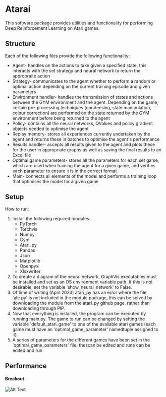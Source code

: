 # Atarai
This software package provides utilities and functionality for performing Deep Reinforcement Learning on Atari games.
## Structure
Each of the following files provide the following functionality:
* Agent- handles on the actions to take given a specified state, this interacts with the set strategy and neural network to return the appropraite action
* Strategy- communicates to the agent whether to perform a random or optimal action depending on the current training episode and given parameters
* Environment handler- handles the transmission of states and actions between the GYM environment and the agent. Depending on the game, certain
pre-processing techniques (condensing, state manipulation, colour correction) are performed on the state returned by the GYM environment before
being returned to the agent
* Policy- contains all the neural networks, QValues and policy gradient objects needed to optimise the agent 
* Replay memory- stores all experiences currently undertaken by the agent and returns these in batches to optimise the agent's performance
* Results handler- accepts all results given to the agent and plots these for the user in appropriate graphs as well as saving the final results to an Excel file
* Optimal game parameters- stores all the parameters for each set game, which are used when training the agent for a given game, and verifies each parameter
to ensure it is in the correct format
* Main- connects all elements of the model and performs a training loop that optimises the model for a given game
## Setup 
How to run:
1. Install the following required modules:
	* PyTorch
	* Torchvis
	* Numpy
	* Gym
	* Atari_py
	* Pandas
	* Json
	* Matplotlib
	* Openpyxl
	* Xlsxwriter
2. To create a diagram of the neural network, GraphVis executables must be installed and set as an OS environment variable path.
	   If this is not desirable, set the variable 'show_neural_network' to False.
3. Of time of writing (April 2020) atari_py has an error where the file 'ale.py' is not included in the module package, this can be solved by downloading the module
	   from the atari_py github page, rather than downloading through PIP.
4. Now that everything is installed, the program can be executed by running main.py. The game to run can be changed by setting the variable 
	   'default_atari_game' to one of the avaliable atari games (each game must have an 'optimal_game_parameter' namedtuple assigned to it).
5. A series of parameters for the different games have been set in the 'optimal_game_parameters' file, thescan be edited and rune can be edited and run.
## Performance
#### Breakout
![Alt Text](https://media.giphy.com/media/csj5usnHg2u6rUwhzv/giphy.gif)
